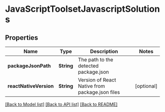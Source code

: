 # JavaScriptToolsetJavascriptSolutions

## Properties
Name | Type | Description | Notes
------------ | ------------- | ------------- | -------------
**packageJsonPath** | **String** | The path to the detected package.json | 
**reactNativeVersion** | **String** | Version of React Native from package.json files | [optional] 

[[Back to Model list]](../README.md#documentation-for-models) [[Back to API list]](../README.md#documentation-for-api-endpoints) [[Back to README]](../README.md)


